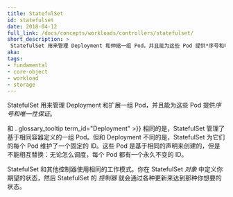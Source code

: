 ```yaml
---
title: StatefulSet
id: statefulset
date: 2018-04-12
full_link: /docs/concepts/workloads/controllers/statefulset/
short_description: >
 StatefulSet 用来管理 Deployment 和伸缩一组 Pod，并且能为这些 Pod 提供*序号和唯一性保证*。
aka: 
tags:
- fundamental
- core-object
- workload
- storage
---
```


<!--
---
title: StatefulSet
id: statefulset
date: 2018-04-12
full_link: /docs/concepts/workloads/controllers/statefulset/
short_description: >
  Manages the deployment and scaling of a set of Pods, *and provides guarantees about the ordering and uniqueness* of these Pods.

aka: 
tags:
- fundamental
- core-object
- workload
- storage
---
-->

 StatefulSet 用来管理 Deployment 和扩展一组 Pod，并且能为这些 Pod 提供*序号和唯一性保证*。

<!--more--> 

<!--
Like a . glossary_tooltip term_id="deployment" >}}, a StatefulSet manages Pods that are based on an identical container spec. Unlike a Deployment, a StatefulSet maintains a sticky identity for each of their Pods. These pods are created from the same spec, but are not interchangeable&#58; each has a persistent identifier that it maintains across any rescheduling.
-->

和 . glossary_tooltip term_id="Deployment" >}} 相同的是，StatefulSet 管理了基于相同容器定义的一组 Pod。但和 Deployment 不同的是，StatefulSet 为它们的每个 Pod 维护了一个固定的 ID。这些 Pod 是基于相同的声明来创建的，但是不能相互替换：无论怎么调度，每个 Pod 都有一个永久不变的 ID。

<!--
A StatefulSet operates under the same pattern as any other Controller. You define your desired state in a StatefulSet *object*, and the StatefulSet *controller* makes any necessary updates to get there from the current state.
-->

StatefulSet 和其他控制器使用相同的工作模式。你在 StatefulSet *对象* 中定义你期望的状态，然后 StatefulSet 的 *控制器* 就会通过各种更新来达到那种你想要的状态。

